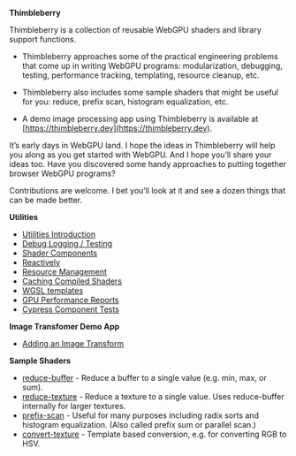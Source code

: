 **Thimbleberry**

Thimbleberry is a collection of reusable WebGPU shaders and library support functions.

- Thimbleberry approaches some of the practical engineering problems that come up in writing WebGPU programs: modularization, debugging, testing, performance tracking, templating, resource cleanup, etc.

- Thimbleberry also includes some sample shaders that might be useful for you: reduce, prefix scan, histogram equalization, etc.

- A demo image processing app using Thimbleberry is available at [https://thimbleberry.dev](https://thimbleberry.dev). 

It’s early days in WebGPU land. I hope the ideas in Thimbleberry will help you along as you get started with WebGPU. And I hope you’ll share your ideas too. Have you discovered some handy approaches to putting together browser WebGPU programs?

Contributions are welcome. I bet you’ll look at it and see a dozen things that can be made better.

**Utilities**

- [Utilities Introduction](./doc/Utilities.md)
- [Debug Logging / Testing](./doc/Utilities.md#Debug-logging--testing)
- [Shader Components](./doc/Utilities.md#Shader-Components)
- [Reactively](./doc/Utilities.md#Reactively)
- [Resource Management](./doc/Utilities.md#Resource-Management)
- [Caching Compiled Shaders](./doc/Utilities.md#Caching-Compiled-Shaders)
- [WGSL templates](./doc/Utilities.md#WGSL-templates)
- [GPU Performance Reports](./doc/Utilities.md#CPU-Performance-Reports)
- [Cypress Component Tests](./doc/Utilities.md#Cypress-Component-Tests)

**Image Transfomer Demo App**

- [Adding an Image Transform](./doc/Image-Transforms.md)

**Sample Shaders**

- [reduce-buffer](./src/reduce-buffer/) - Reduce a buffer to a single value (e.g. min, max, or sum).
- [reduce-texture](./src/reduce-texture/) - Reduce a texture to a single value. 
Uses reduce-buffer internally for larger textures.
- [prefix-scan](./src/prefix-scan/) - Useful for many purposes including radix sorts and histogram equalization.
(Also called prefix sum or parallel scan.) 
- [convert-texture](./src/convert-texture/) - Template based conversion, e.g. for converting RGB to HSV.
